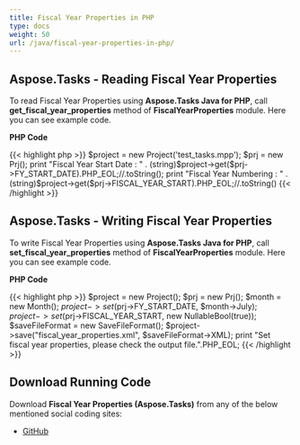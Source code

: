 ```yaml
---
title: Fiscal Year Properties in PHP
type: docs
weight: 50
url: /java/fiscal-year-properties-in-php/
---
```


## **Aspose.Tasks - Reading Fiscal Year Properties**
To read Fiscal Year Properties using **Aspose.Tasks Java for PHP**, call **get_fiscal_year_properties** method of **FiscalYearProperties** module. Here you can see example code.

**PHP Code**

{{< highlight php >}}
$project = new Project('test_tasks.mpp');
$prj = new Prj();
print "Fiscal Year Start Date : " . (string)$project->get($prj->FY_START_DATE).PHP_EOL;//.toString();
print "Fiscal Year Numbering : " . (string)$project->get($prj->FISCAL_YEAR_START).PHP_EOL;//.toString()
{{< /highlight >}}

## **Aspose.Tasks - Writing Fiscal Year Properties**
To write Fiscal Year Properties using **Aspose.Tasks Java for PHP**, call **set_fiscal_year_properties** method of **FiscalYearProperties** module. Here you can see example code.

**PHP Code**

{{< highlight php >}}
$project = new Project();
$prj = new Prj();
$month = new Month();
$project->set($prj->FY_START_DATE, $month->July);
$project->set($prj->FISCAL_YEAR_START, new NullableBool(true));
$saveFileFormat = new SaveFileFormat();
$project->save("fiscal_year_properties.xml", $saveFileFormat->XML);
print "Set fiscal year properties, please check the output file.".PHP_EOL;
{{< /highlight >}}

## **Download Running Code**
Download **Fiscal Year Properties (Aspose.Tasks)** from any of the below mentioned social coding sites:

- [GitHub](https://github.com/aspose-tasks/Aspose.Tasks-for-Java/blob/master/Plugins/Aspose_Tasks_Java_for_PHP/src/aspose/tasks/WorkingWithProjects/FiscalYearProperties.php)
